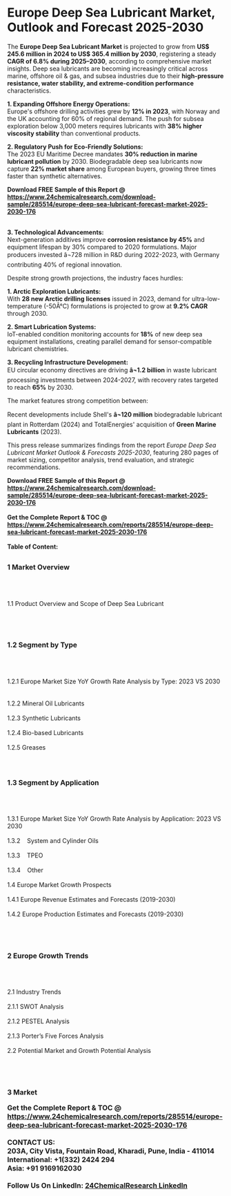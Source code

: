 <h1>Europe Deep Sea Lubricant Market, Outlook and Forecast 2025-2030</h1><p>The <strong>Europe Deep Sea Lubricant Market</strong> is projected to grow from <strong>US$ 245.6 million in 2024 to US$ 365.4 million by 2030</strong>, registering a steady <strong>CAGR of 6.8% during 2025–2030</strong>, according to comprehensive market insights. Deep sea lubricants are becoming increasingly critical across marine, offshore oil &amp; gas, and subsea industries due to their <strong>high-pressure resistance, water stability, and extreme-condition performance</strong> characteristics.</p><p><strong>1. Expanding Offshore Energy Operations:</strong><br>
Europe's offshore drilling activities grew by <strong>12% in 2023</strong>, with Norway and the UK accounting for 60% of regional demand. The push for subsea exploration below 3,000 meters requires lubricants with <strong>38% higher viscosity stability</strong> than conventional products.</p><p><strong>2. Regulatory Push for Eco-Friendly Solutions:</strong><br>
The 2023 EU Maritime Decree mandates <strong>30% reduction in marine lubricant pollution</strong> by 2030. Biodegradable deep sea lubricants now capture <strong>22% market share</strong> among European buyers, growing three times faster than synthetic alternatives.</p><div><b>Download FREE Sample of this Report @ 
            <a href="https://www.24chemicalresearch.com/download-sample/285514/europe-deep-sea-lubricant-forecast-market-2025-2030-176">
            https://www.24chemicalresearch.com/download-sample/285514/europe-deep-sea-lubricant-forecast-market-2025-2030-176</a></b></div><br><p><strong>3. Technological Advancements:</strong><br>
Next-generation additives improve <strong>corrosion resistance by 45%</strong> and equipment lifespan by 30% compared to 2020 formulations. Major producers invested â¬728 million in R&amp;D during 2022-2023, with Germany contributing 40% of regional innovation.</p><p>Despite strong growth projections, the industry faces hurdles:</p><p><strong>1. Arctic Exploration Lubricants:</strong><br>
With <strong>28 new Arctic drilling licenses</strong> issued in 2023, demand for ultra-low-temperature (-50Â°C) formulations is projected to grow at <strong>9.2% CAGR</strong> through 2030.</p><p><strong>2. Smart Lubrication Systems:</strong><br>
IoT-enabled condition monitoring accounts for <strong>18%</strong> of new deep sea equipment installations, creating parallel demand for sensor-compatible lubricant chemistries.</p><p><strong>3. Recycling Infrastructure Development:</strong><br>
EU circular economy directives are driving <strong>â¬1.2 billion</strong> in waste lubricant processing investments between 2024-2027, with recovery rates targeted to reach <strong>65%</strong> by 2030.</p><p>The market features strong competition between:</p><p>Recent developments include Shell's <strong>â¬120 million</strong> biodegradable lubricant plant in Rotterdam (2024) and TotalEnergies' acquisition of <strong>Green Marine Lubricants</strong> (2023).</p><p>This press release summarizes findings from the report <em>Europe Deep Sea Lubricant Market Outlook &amp; Forecasts 2025-2030</em>, featuring 280 pages of market sizing, competitor analysis, trend evaluation, and strategic recommendations.</p><div><b>Download FREE Sample of this Report @ 
            <a href="https://www.24chemicalresearch.com/download-sample/285514/europe-deep-sea-lubricant-forecast-market-2025-2030-176">
            https://www.24chemicalresearch.com/download-sample/285514/europe-deep-sea-lubricant-forecast-market-2025-2030-176</a></b></div><br><div><b>Get the Complete Report & TOC @ 
            <a href="https://www.24chemicalresearch.com/reports/285514/europe-deep-sea-lubricant-forecast-market-2025-2030-176">
            https://www.24chemicalresearch.com/reports/285514/europe-deep-sea-lubricant-forecast-market-2025-2030-176</a></b></div><br>
            <b>Table of Content:</b><p><h2><span style="font-size:16px"><strong>1 Market Overview&nbsp;&nbsp; &nbsp;</strong></span></h2><br />
<br />
<p>1.1 Product Overview and Scope of Deep Sea Lubricant&nbsp;</p><br />
<br />
<h2><strong><span style="font-size:16px">1.2 Segment by Type&nbsp;&nbsp; &nbsp;</span></strong></h2><br />
<br />
<p>1.2.1 Europe Market Size YoY Growth Rate Analysis by Type: 2023 VS 2030&nbsp;&nbsp; &nbsp;<br /><br />
1.2.2 Mineral Oil Lubricants&nbsp;&nbsp; &nbsp;<br /><br />
1.2.3 Synthetic Lubricants<br /><br />
1.2.4 Bio-based Lubricants<br /><br />
1.2.5 Greases<br /><br />
<br />
<h2><span style="font-size:16px"><strong>1.3 Segment by Application&nbsp;&nbsp;</strong></span></h2><br />
<br />
<p>1.3.1 Europe Market Size YoY Growth Rate Analysis by Application: 2023 VS 2030&nbsp;&nbsp; &nbsp;<br /><br />
1.3.2&nbsp;&nbsp; &nbsp;System and Cylinder Oils<br /><br />
1.3.3&nbsp;&nbsp; &nbsp;TPEO<br /><br />
1.3.4&nbsp;&nbsp; &nbsp;Other<br /><br />
1.4 Europe Market Growth Prospects&nbsp;&nbsp; &nbsp;<br /><br />
1.4.1 Europe Revenue Estimates and Forecasts (2019-2030)&nbsp;&nbsp; &nbsp;<br /><br />
1.4.2 Europe Production Estimates and Forecasts (2019-2030)&nbsp;&nbsp;</p><br />
<br />
<h2><span style="font-size:16px"><strong>2 Europe Growth Trends&nbsp;&nbsp; &nbsp;</strong></span></h2><br />
<br />
<p>2.1 Industry Trends&nbsp;&nbsp; &nbsp;<br /><br />
2.1.1 SWOT Analysis&nbsp;&nbsp; &nbsp;<br /><br />
2.1.2 PESTEL Analysis&nbsp;&nbsp; &nbsp;<br /><br />
2.1.3 Porter&rsquo;s Five Forces Analysis&nbsp;&nbsp; &nbsp;<br /><br />
2.2 Potential Market and Growth Potential Analysis&nbsp;&nbsp; &nbsp;</p><br />
<br />
<h2><span style="font-size:16px"><strong>3 Market</p><div><b>Get the Complete Report & TOC @ 
            <a href="https://www.24chemicalresearch.com/reports/285514/europe-deep-sea-lubricant-forecast-market-2025-2030-176">
            https://www.24chemicalresearch.com/reports/285514/europe-deep-sea-lubricant-forecast-market-2025-2030-176</a></b></div><br><b>CONTACT US:</b><br>
            203A, City Vista, Fountain Road, Kharadi, Pune, India - 411014<br>
            International: +1(332) 2424 294<br>
            Asia: +91 9169162030 <br><br>
            Follow Us On LinkedIn: <a href="https://www.linkedin.com/company/24chemicalresearch/">24ChemicalResearch LinkedIn</a>